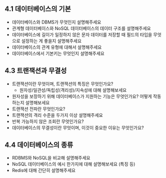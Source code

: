 ## 4.1 데이터베이스의 기본
- 데이터베이스와 DBMS가 무엇인지 설명해주세요
- 관계형 데이터베이스와 NoSQL 데이터베이스의 데이터 구조를 설명해주세요
- 데이터베이스에 길이가 일정하지 않은 문자 데이터를 저장할 때 필드의 타입을 무엇으로 설정하는 게 좋을지 설명해주세요
- 데이터베이스의 관계 유형에 대해서 설명해주세요
- 데이터베이스에서 기본키는 무엇인지 설명해주세요

## 4.3 트랜잭션과 무결성
- 트랜잭션이란 무엇이며, 트랜잭션의 특징은 무엇인가요?
  - 원자성/일관성/독립성(격리성)/지속성에 대해 설명해보세요
- 원자성을 보장하기 위해 데이터베이스가 지원하는 기능은 무엇인가요? 어떻게 작동하는지 설명해보세요
- 트랜잭션 전파란 무엇인가요?
- 트랜잭션의 격리 수준을 두가지 이상 설명해주세요
- 반복 가능하지 않은 조회란 무엇인가요?
- 데이터베이스의 무결성이란 무엇이며, 이것이 중요한 이유는 무엇인가요?

## 4.4 데이터베이스의 종류
- RDBMS와 NoSQL을 비교해 설명해주세요
- NoSQL 데이터베이스의 예시 한가지에 대해 설명해보세요 (특징 등)
- Redis에 대해 간단히 설명해주세요